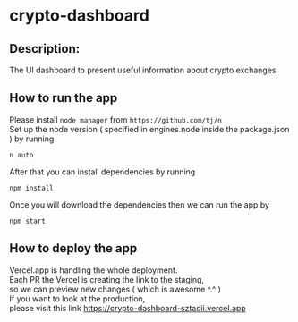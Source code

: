 # crypto-dashboard

## Description:
The UI dashboard to present useful information about crypto exchanges

## How to run the app
Please install `node manager` from `https://github.com/tj/n` <br>
Set up the node version ( specified in engines.node inside the package.json ) by running
```
n auto
```
After that you can install dependencies by running
```
npm install
```
Once you will download the dependencies then we can run the app by
```
npm start
```

## How to deploy the app
Vercel.app is handling the whole deployment. <br>
Each PR the Vercel is creating the link to the staging, <br>
so we can preview new changes ( which is awesome ^.^ ) <br>
If you want to look at the production, <br>
please visit this link https://crypto-dashboard-sztadii.vercel.app
